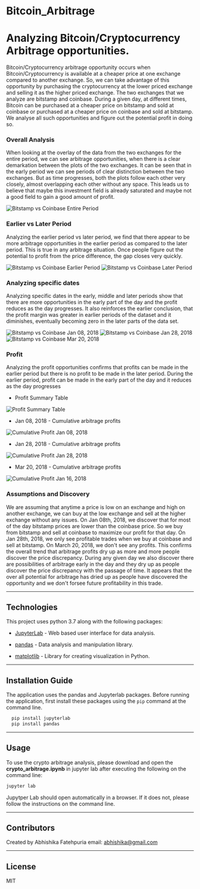 # Bitcoin_Arbitrage

# Analyzing Bitcoin/Cryptocurrency Arbitrage opportunities.

Bitcoin/Cryptocurrency arbitrage opportunity occurs when Bitcoin/Cryptocurrency is available at a cheaper price at 
one exchange compared to another exchange. So, we can take advantage of this opportunity by purchasing the cryptocurrency
at the lower priced exchange and selling it as the higher priced exchange. The two exchanges that we analyze are bitstamp
and coinbase. During a given day, at different times, Bitcoin can be purchased at a cheaper price on bitstamp and sold at coinbase
or purchased at a cheaper price on coinbase and sold at bitstamp. We analyse all such opportunities and figure out the potential
profit in doing so. 

### Overall Analysis
When looking at the overlay of the data from the two exchanges for the entire period, we can see arbitrage opportunities, when there is a clear demarkation between the plots of the two exchanges. It can be seen that in the early period we can see periods of clear distinction between the two exchanges. But as time progresses, both the plots follow each other very closely, almost overlapping each other without any space. This leads us to believe that maybe this investment field is already saturated and maybe not a good field to gain a good amount of profit. 

![Bitstamp vs Coinbase Entire Period](images/coinbase_bitstamp_general.png)

### Earlier vs Later Period
Analyzing the earlier period vs later period, we find that there appear to be more arbitrage opportunities in the 
earlier period as compared to the later period. This is true in any arbitrage situation. Once people figure out the 
potential to profit from the price difference, the gap closes very quickly. 

![Bitstamp vs Coinbase Earlier Period](images/coinbase_bitstamp_early_period.png)
![Bitstamp vs Coinbase Later Period](images/coinbase_bitstamp_later_period.png)

### Analyzing specific dates
Analyzing specific dates in the early, middle and later periods show that there are more opportunities in the early part
of the day and the profit reduces as the day progresses. It also reinforces the earlier conclusion, that the profit margin was greater in earlier periods of the dataset and it diminishes, eventually becoming zero in the later parts of the data set. 

![Bitstamp vs Coinbase Jan 08, 2018](images/coinbase_bitstamp_jan_08.png)
![Bitstamp vs Coinbase Jan 28, 2018](images/coinbase_bitstamp_jan_28.png)
![Bitstamp vs Coinbase Mar 20, 2018](images/coinbase_bitstamp_mar_20.png)

### Profit
Analyzing the profit opportunities confirms that profits can be made in the earlier period but there is no profit to be made in the later period. During the earlier period, profit can be made in the early part of the day and it reduces as the day progresses

* Profit Summary Table

![Profit Summary Table](images/profit_summary_table.png)

* Jan 08, 2018 - Cumulative arbitrage profits 

![Cumulative Profit Jan 08, 2018](images/cumulative_profit_sum_Jan_08.png)

* Jan 28, 2018 - Cumulative arbitrage profits 

![Cumulative Profit Jan 28, 2018](images/cumulative_profit_sum_Jan_28.png) 

* Mar 20, 2018 - Cumulative arbitrage profits

![Cumulative Profit Jan 16, 2018](images/cumulative_profit_sum_Mar_20.png)


### Assumptions and Discovery
We are assuming that anytime a price is low on an exchange and high on another exchange, we can buy at the low exchange and sell at the higher exchange without any issues. On Jan 08th, 2018, we discover that for most of the day bitstamp prices are lower than the coinbase price. So we buy from bitstamp and sell at coinbase to maximize our profit for that day. On Jan 28th, 2018, we only see profitable trades when we buy at coinbase and sell at bitstamp. On March 20, 2018, we don't see any profits. This confirms the overall trend that arbitrage profits dry up as more and more people discover the price discrepancy. During any given day we also discover there are possibilities of arbitrage early in the day and they dry up as people discover the price discrepancy with the passage of time. It appears that the over all potential for arbitrage has dried up as people have discovered the opportunity and we don't forsee future profitability in this trade.

---

## Technologies

This project uses python 3.7 along with the following packages:

* [JupyterLab](https://jupyterlab.readthedocs.io/en/stable/) - Web based user interface for data analysis.

* [pandas](https://github.com/pandas-dev/pandas) - Data analysis and manipulation library.

* [matplotlib](https://github.com/matplotlib/matplotlib) - Library for creating visualization in Python.

---

## Installation Guide

The application uses the pandas and Jupyterlab packages. Before running the application, first install these packages using the `pip` command at the command line.

```python
  pip install jupyterlab
  pip install pandas
```


---

## Usage

To use the crypto arbitrage analysis, please download and open the **crypto_arbitrage.ipynb** in jupyter lab after executing
the following on the command line:

```python
jupyter lab
```
Jupytper Lab should open automatically in a browser. 
If it does not, please follow the instructions on the command line.

---

## Contributors

Created by Abhishika Fatehpuria
email: abhishika@gmail.com

---

## License

MIT
